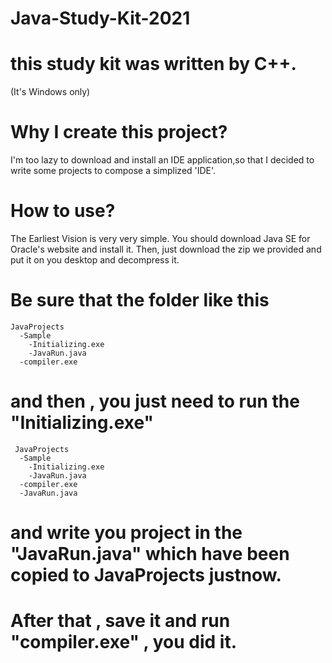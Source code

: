 # Java-Study-Kit-2021
# this study kit was written by C++.
(It's Windows only)
# Why I create this project?
 I'm too lazy to download and install an IDE application,so that I decided to write some projects to compose a simplized 'IDE'.
# How to use?
 The Earliest Vision is very very simple. 
You should download Java SE for Oracle's website and install it.
 Then, just download the zip we provided and put it on you desktop and decompress it.
# Be sure that the folder like this
    JavaProjects
      -Sample
        -Initializing.exe
        -JavaRun.java
      -compiler.exe 
#  and then , you just need to run the "Initializing.exe"
     JavaProjects
      -Sample
        -Initializing.exe
        -JavaRun.java
      -compiler.exe 
      -JavaRun.java
#  and write you project in the "JavaRun.java" which have been copied to JavaProjects justnow.
#  After that , save it and run "compiler.exe" , you did it.

